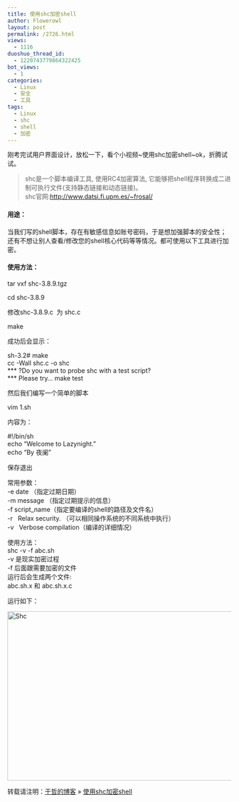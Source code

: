 ```yaml
---
title: 使用shc加密shell
author: Flowerowl
layout: post
permalink: /2726.html
views:
  - 1116
duoshuo_thread_id:
  - 1220743779864322425
bot_views:
  - 1
categories:
  - Linux
  - 安全
  - 工具
tags:
  - Linux
  - shc
  - shell
  - 加密
---
```

刚考完试用户界面设计，放松一下，看个小视频~使用shc加密shell~ok，折腾试试。

> shc是一个脚本编译工具, 使用RC4加密算法, 它能够把shell程序转换成二进制可执行文件(支持静态链接和动态链接)。  
> shc官网:http://www.datsi.fi.upm.es/~frosal/

#### 用途：

当我们写的shell脚本，存在有敏感信息如账号密码，于是想加强脚本的安全性；还有不想让别人查看/修改您的shell核心代码等等情况。都可使用以下工具进行加密。

#### 使用方法：

tar vxf shc-3.8.9.tgz

cd shc-3.8.9

修改shc-3.8.9.c  为 shc.c

make

成功后会显示：

sh-3.2# make  
cc -Wall shc.c -o shc  
\*** ?Do you want to probe shc with a test script?  
\*** Please try&#8230; make test

然后我们编写一个简单的脚本

vim 1.sh

内容为：

#!/bin/sh  
echo &#8220;Welcome to Lazynight.&#8221;  
echo &#8220;By 夜阑&#8221;

保存退出

常用参数：  
-e date （指定过期日期）  
-m message （指定过期提示的信息）  
-f script_name（指定要编译的shell的路径及文件名）  
-r   Relax security. （可以相同操作系统的不同系统中执行）  
-v   Verbose compilation（编译的详细情况）

使用方法：  
shc -v -f abc.sh  
-v 是现实加密过程  
-f 后面跟需要加密的文件   
运行后会生成两个文件:  
abc.sh.x 和 abc.sh.x.c

运行如下：

<img title="shc.gif" src="http://lazynight.me/wp-content/uploads/2012/11/shc.gif" alt="Shc" width="600" height="379" border="0" />

转载请注明：[于哲的博客][1] &raquo; [使用shc加密shell][2]

 [1]: http://lazynight.me
 [2]: http://lazynight.me/2726.html